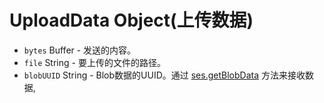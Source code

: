 # UploadData Object(上传数据)

* `bytes` Buffer  - 发送的内容。
* `file` String  - 要上传的文件的路径。
* `blobUUID` String  -  Blob数据的UUID。通过 [ses.getBlobData](../session.md#sesgetblobdataidentifier-callback) 方法来接收数据,
